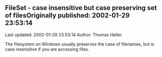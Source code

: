 ## FileSet - case insensitive but case preserving set of filesOriginally published: 2002-01-29 23:53:14 
Last updated: 2002-01-29 23:53:14 
Author: Thomas Heller 
 
The filesystem on Windows usually preserves the case of filenames, but is case insensitive if you are accessing files.